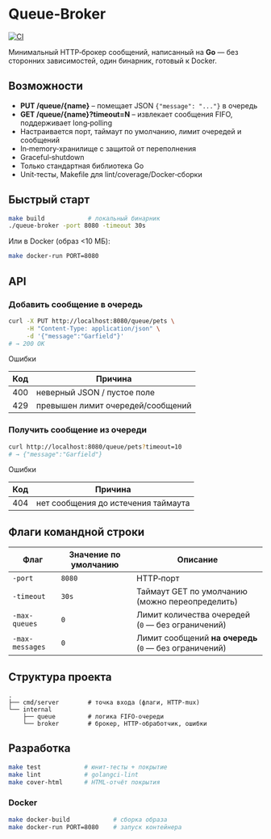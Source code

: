 # Queue‑Broker

[![CI](https://github.com/sfdaniil/queue-broker/actions/workflows/ci.yml/badge.svg)](https://github.com/sfdaniil/queue-broker/actions)

Минимальный HTTP‑брокер сообщений, написанный на **Go** — без сторонних зависимостей, один бинарник, готовый к Docker.

## Возможности

* **PUT /queue/{name}** – помещает JSON `{"message": "..."}` в очередь  
* **GET /queue/{name}?timeout=N** – извлекает сообщения FIFO, поддерживает long‑polling  
* Настраивается порт, таймаут по умолчанию, лимит очередей и сообщений  
* In‑memory‑хранилище с защитой от переполнения  
* Graceful‑shutdown  
* Только стандартная библиотека Go  
* Unit‑тесты, Makefile для lint/coverage/Docker‑сборки

## Быстрый старт

```bash
make build            # локальный бинарник
./queue-broker -port 8080 -timeout 30s
```

Или в Docker (образ <10 МБ):

```bash
make docker-run PORT=8080
```

## API

### Добавить сообщение в очередь

```bash
curl -X PUT http://localhost:8080/queue/pets \
     -H "Content-Type: application/json" \
     -d '{"message":"Garfield"}'
# → 200 OK
```

Ошибки

| Код | Причина                              |
|-----|--------------------------------------|
| 400 | неверный JSON / пустое поле          |
| 429 | превышен лимит очередей/сообщений    |

### Получить сообщение из очереди

```bash
curl http://localhost:8080/queue/pets?timeout=10
# → {"message":"Garfield"}
```

Ошибки

| Код | Причина                                      |
|-----|----------------------------------------------|
| 404 | нет сообщения до истечения таймаута          |

## Флаги командной строки

| Флаг              | Значение по умолчанию | Описание                                           |
|-------------------|-----------------------|----------------------------------------------------|
| `-port`           | `8080`                | HTTP‑порт                                          |
| `-timeout`        | `30s`                 | Таймаут GET по умолчанию (можно переопределить)    |
| `-max-queues`     | `0`                   | Лимит количества очередей (`0` — без ограничений)  |
| `-max-messages`   | `0`                   | Лимит сообщений **на очередь** (`0` — без ограничений) |

## Структура проекта

```Text
.
├── cmd/server        # точка входа (флаги, HTTP‑mux)
└── internal
    ├── queue         # логика FIFO-очереди
    └── broker        # брокер, HTTP‑обработчик, ошибки
```

## Разработка

```bash
make test            # юнит‑тесты + покрытие
make lint            # golangci‑lint
make cover-html      # HTML‑отчёт покрытия
```

### Docker

```bash
make docker-build            # сборка образа
make docker-run PORT=8080    # запуск контейнера
```

